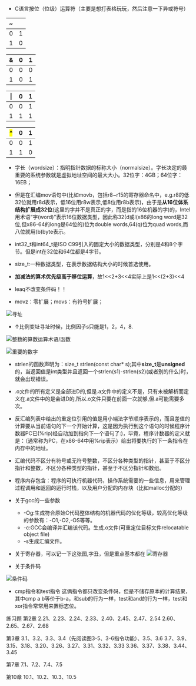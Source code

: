 - C语言按位（位级）运算符（主要是想打表格玩玩，然后注意一下异或符号）

|~| |
|---|---|
|0|1|
|1|0|

|&|0|1|
|--|-|-|
|0|0| 0|
|1|0| 1|

|&#124;|0|1|
|--|--|--|
|0|0|1|
|1|1|1|

|<mark>^</mark>|0|1|
|--|--|--|
|0|0|1|
|1|1|0|

- 字长（wordsize）：指明指针数据的标称大小（normalsize）。字长决定的最重要的系统参数就是虚拟地址空间的最大大小。32位字：4GB；64位字：16EB；

- 但是在汇编mov语句中(比如movb，包括r8~r15的寄存器命名中，e.g.r8的低32位就用r8d表示，低16位用r8w表示,低8位用r8b表示)，由于是**从16位体系结构扩展成32位**(这里的字并不是真正的字，而是指的16位机器的字)的，Intel用术语“字(word)”表示16位数据类型，因此称32(d或l(x86的long word是32位,但x86-64的long是64位的)位为double words,64(q)位为quad words,而八位就用(b)byte表示。

- int32_t和int64_t是ISO C99引入的固定大小的数据类型，分别是4和8个字节。但是int在32位和64位都是4字节。

- size_t:一种数据类型，在表示数据结构大小的时候首选使用。

- **加减法的算术优先级高于移位运算**，故1<<2+3<<4实际上是1<<(2+3)<<4

- leaq不改变条件码！！

- movz：零扩展；movs：有符号扩展；

![寻址](https://api2.mubu.com/v3/document_image/a24e9f71-1f59-4700-8ecb-3fbd803bbb96-15867716.jpg)

- ↑比例变址寻址时候，比例因子s只能是1，2，4，8.

![整数的算数运算术语/函数](https://api2.mubu.com/v3/document_image/cbce1006-67eb-47d8-bfd9-632646c15130-15867716.jpg)

![重要的数字](https://api2.mubu.com/v3/document_image/4c683f3e-d08c-4442-a3f7-5dae4dc5f434-15867716.jpg)

- strlen的函数声明为：size_t strlen(const char* s);其中**size_t**是**unsigned**的，当返回值是int类型并且返回一个strlen(s1)-strlen(s2)(或者别的什么)时，就会出现错误。

- .o文件的所有定义是全部进D的,但是.a文件中的定义不是，只有未被解析而定义在.a文件中的是会进D的,所以.o文件只要在前面一次就够,但.a可能需要多次。

- 反汇编列表中给出的重定位引用的值是用小端法字节顺序表示的，而且差值的计算要从当前语句的下一个开始计算，这是因为执行到这个语句的时候程序计数器PC已(%rip)经自动加到指向下一个语句了:)，毕竟，程序计数器的定义就是：（通常称为PC，在x86-64中用%rip表示）给出将要执行的下一条指令在内存中的地址。

- 汇编代码不区分有符号或无符号整数，不区分各种类型的指针，甚至于不区分指针和整数，不区分各种类型的指针，甚至于不区分指针和数组。

- 程序内存包含：程序的可执行机器代码，操作系统需要的一些信息，用来管理过程调用和返回的运行时栈，以及用户分配的内存块（比如malloc分配的）

- 关于gcc的一些参数
  - -Og:生成符合原始C代码整体结构的机器代码的优化等级，较高优化等级的参数有：-O1,-O2,-OS等等。
  - -c:GCC会编译并汇编该代码。生成.o文件(可重定位目标文件relocatable object file)
  - -s生成汇编文件。

- 关于寄存器，可以记一下这张图,字丑，但是重点基本都在
![寄存器](https://api2.mubu.com/v3/document_image/56764370-7697-4c4d-a241-b79fd60d5ecd-15867716.jpg)

- 关于条件码

![条件码](https://api2.mubu.com/v3/document_image/01a3801e-32b3-4058-ad27-602a07e2306d-15867716.jpg)

- cmp指令和test指令
  这俩指令都只改变条件码，但是不储存原本的计算结果，其中cmp a b等价于b-a，和sub的行为一样，test和and的行为一样，test和xor指令常常用来置标志位。

练习题
第2章
2.21、2.23、2.24、2.33、2.40、2.45、2.47、2.54
2.60、2.65、2.67、2.68

第3章
3.1、3.2、3.3、3.4（先阅读图3-5、3-6指令功能）、3.5、3.6
3.7、3.9、3.15、3.18、3.20、3.26、3.27、3.31、3.32、3.33
3.36、3.37、3.38、3.44、3.45

第7章
7.1、7.2、7.4、7.5

第10章
10.1、10.2、10.3、10.5